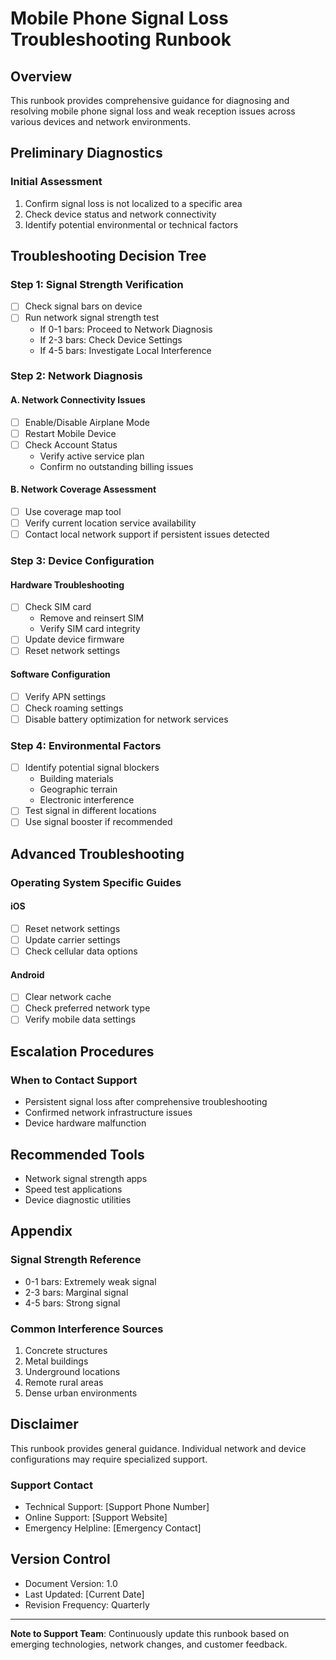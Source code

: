 # Mobile Phone Signal Loss Troubleshooting Runbook

## Overview
This runbook provides comprehensive guidance for diagnosing and resolving mobile phone signal loss and weak reception issues across various devices and network environments.

## Preliminary Diagnostics
### Initial Assessment
1. Confirm signal loss is not localized to a specific area
2. Check device status and network connectivity
3. Identify potential environmental or technical factors

## Troubleshooting Decision Tree

### Step 1: Signal Strength Verification
- [ ] Check signal bars on device
- [ ] Run network signal strength test
  - If 0-1 bars: Proceed to Network Diagnosis
  - If 2-3 bars: Check Device Settings
  - If 4-5 bars: Investigate Local Interference

### Step 2: Network Diagnosis
#### A. Network Connectivity Issues
- [ ] Enable/Disable Airplane Mode
- [ ] Restart Mobile Device
- [ ] Check Account Status
  - Verify active service plan
  - Confirm no outstanding billing issues

#### B. Network Coverage Assessment
- [ ] Use coverage map tool
- [ ] Verify current location service availability
- [ ] Contact local network support if persistent issues detected

### Step 3: Device Configuration
#### Hardware Troubleshooting
- [ ] Check SIM card
  - Remove and reinsert SIM
  - Verify SIM card integrity
- [ ] Update device firmware
- [ ] Reset network settings

#### Software Configuration
- [ ] Verify APN settings
- [ ] Check roaming settings
- [ ] Disable battery optimization for network services

### Step 4: Environmental Factors
- [ ] Identify potential signal blockers
  - Building materials
  - Geographic terrain
  - Electronic interference
- [ ] Test signal in different locations
- [ ] Use signal booster if recommended

## Advanced Troubleshooting

### Operating System Specific Guides
#### iOS
- [ ] Reset network settings
- [ ] Update carrier settings
- [ ] Check cellular data options

#### Android
- [ ] Clear network cache
- [ ] Check preferred network type
- [ ] Verify mobile data settings

## Escalation Procedures
### When to Contact Support
- Persistent signal loss after comprehensive troubleshooting
- Confirmed network infrastructure issues
- Device hardware malfunction

## Recommended Tools
- Network signal strength apps
- Speed test applications
- Device diagnostic utilities

## Appendix
### Signal Strength Reference
- 0-1 bars: Extremely weak signal
- 2-3 bars: Marginal signal
- 4-5 bars: Strong signal

### Common Interference Sources
1. Concrete structures
2. Metal buildings
3. Underground locations
4. Remote rural areas
5. Dense urban environments

## Disclaimer
This runbook provides general guidance. Individual network and device configurations may require specialized support.

### Support Contact
- Technical Support: [Support Phone Number]
- Online Support: [Support Website]
- Emergency Helpline: [Emergency Contact]

## Version Control
- Document Version: 1.0
- Last Updated: [Current Date]
- Revision Frequency: Quarterly

---

**Note to Support Team**: Continuously update this runbook based on emerging technologies, network changes, and customer feedback.